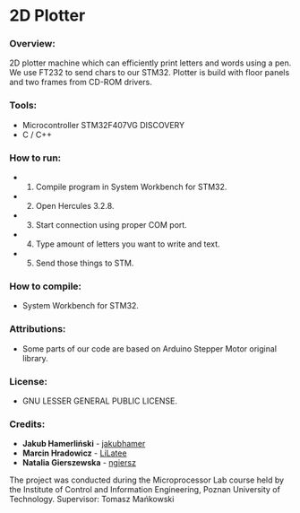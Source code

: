 # 2D Plotter

### Overview:
2D plotter machine which can efficiently print letters and words using a pen. 
We use FT232 to send chars to our STM32. Plotter is build with floor panels and two
frames from CD-ROM drivers.

### Tools:
* Microcontroller STM32F407VG DISCOVERY
* C / C++

### How to run:
* 1. Compile program in System Workbench for STM32.
* 2. Open Hercules 3.2.8.
* 3. Start connection using proper COM port.
* 4. Type amount of letters you want to write and text.
* 5. Send those things to STM.

### How to compile:
* System Workbench for STM32.

### Attributions:
* Some parts of our code are based on Arduino Stepper Motor original library.

### License:
* GNU LESSER GENERAL PUBLIC LICENSE.

### Credits:
* **Jakub Hamerliński** - [jakubhamer](https://github.com/jakubhamer)
* **Marcin Hradowicz** - [LiLatee](https://github.com/LiLatee)
* **Natalia Gierszewska** - [ngiersz](https://github.com/ngiersz)

The project was conducted during the Microprocessor Lab course held by the Institute of Control and Information Engineering, Poznan University of Technology.
Supervisor: Tomasz Mańkowski

